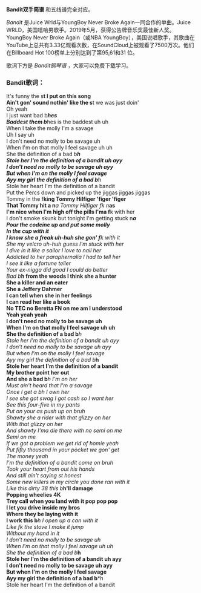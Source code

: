 

**Bandit双手简谱** 和五线谱完全对应。

_Bandit_ 是Juice Wrld与YoungBoy Never Broke Again一同合作的单曲。Juice
WRLD，美国嘻哈男歌手。2019年5月，获得公告牌音乐奖最佳新人奖。YoungBoy Never Broke Again（或NBA
YoungBoy），美国说唱歌手，其歌曲在YouTube上总共有3.33亿观看次数，在SoundCloud上被观看了7500万次。他们在Billboard
Hot 100榜单上分别达到了第95,61和31 位。

歌词下方是 _Bandit钢琴谱_ ，大家可以免费下载学习。

### Bandit歌词：

It's funny the s**t I put on this song  
Ain't gon' sound nothin' like the s**t we was just doin'  
Oh yeah  
I just want bad b***hes  
Baddest them b***hes is the baddest uh uh  
When I take the molly I'm a savage  
Uh I say uh  
I don't need no molly to be savage uh  
When I'm on that molly I feel savage uh uh  
She the definition of a bad b***h  
Stole her I'm the definition of a bandit uh ayy  
I don't need no molly to be savage uh ayy  
But when I'm on the molly I feel savage  
Ayy my girl the definition of a bad b***h  
Stole her heart I'm the definition of a bandit  
Put the Percs down and picked up the jiggas jiggas jiggas  
Tommy in the f**king Tommy Hilfiger 'figer 'figer  
That Tommy hit a n***a Tommy Hilfiger f**k n***as  
I'm nice when I'm high off the pills I'ma f**k with her  
I don't smoke skunk but tonight I'm getting stuck n***a  
Pour the codeine up and put some molly  
In the cup with it  
I know she a freak uh-huh she gon' f**k with it  
She my velcro uh-huh guess I'm stuck with her  
I dive in it like a sailor I love to nail her  
Addicted to her paraphernalia I had to tell her  
I see it like a fortune teller  
Your ex-nigga did good I could do better  
Bad b***h from the woods I think she a hunter  
She a killer and an eater  
She a Jeffery Dahmer  
I can tell when she in her feelings  
I can read her like a book  
No TEC no Beretta FN on me am I understood  
Yeah yeah yeah  
I don't need no molly to be savage uh  
When I'm on that molly I feel savage uh uh  
She the definition of a bad b***h  
Stole her I'm the definition of a bandit uh ayy  
I don't need no molly to be savage uh ayy  
But when I'm on the molly I feel savage  
Ayy my girl the definition of a bad b***h  
Stole her heart I'm the definition of a bandit  
My brother point her out  
And she a bad b***h I'm on her  
Must ain't heard that I'm a savage  
Once I get a b***h I own her  
I see she got swag I got cash so I want her  
See this four-five in my pants  
Put on your a*s push up on bruh  
Shawty she a rider with that glizzy on her  
With that glizzy on her  
And shawty I'ma die there with no semi on me  
Semi on me  
If we got a problem we get rid of homie yeah  
Put fifty thousand in your pocket we gon' get  
The money yeah  
I'm the definition of a bandit come on bruh  
Took your heart from out his hands  
And still ain't saying s**t honest  
Some new killers in my circle you done ran with it  
Like this dirty 38 this b***h'll damage  
Popping wheelies 4K  
Trey call when you land with it pop pop pop  
I let you drive inside my bros  
Where they be laying with it  
I work this b***h I open up a can with it  
Like f**k the stove I make it jump  
Without my hand in it  
I don't need no molly to be savage uh  
When I'm on that molly I feel savage uh uh  
She the definition of a bad b***h  
Stole her I'm the definition of a bandit uh ayy  
I don't need no molly to be savage uh ayy  
But when I'm on the molly I feel savage  
Ayy my girl the definition of a bad b***h  
Stole her heart I'm the definition of a bandit

